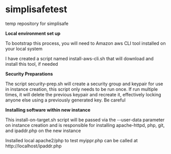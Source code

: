 # simplisafetest
temp repository for simplisafe

<b>Local environment set up</b>
<p>To bootstrap this process, you will need to Amazon aws CLI tool installed on your local system</pr>
<p>I have created a script named install-aws-cli.sh that will download and install this tool, if needed</p>
 
 <b>Security Preparations</b>
 <p>The script security-prep.sh will create a security group and keypair for use in instance creation, this script only needs to be run once.  If run multiple times, it will delete the previous keypair and recreate it, effectively locking anyone else using a previously generated key.  Be careful</p>

<b>Installing software within new instance</b>
<p>This install-on-target.sh script will be passed via the --user-data parameter on instance creation and is responsible for installing apache-httpd, php, git, and ipaddr.php on the new instance</p> 

Installed local apache2/php to test myippr.php  can be called at http://localhost/ipaddr.php
